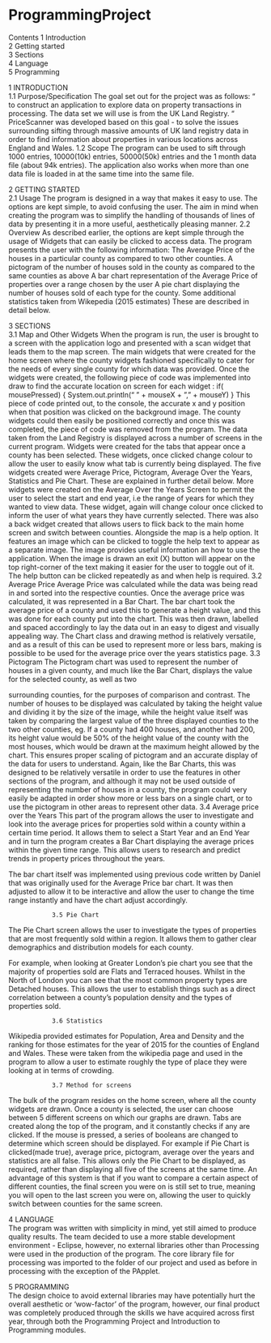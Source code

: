 # ProgrammingProject

Contents
1 Introduction                                                                    
2 Getting started                                                               
3 Sections                                                                          
4 Language                                                                       
5 Programming                                                                  
 

1         INTRODUCTION                                      
1.1         Purpose/Specification
The goal set out for the project was as follows:
“ to construct an application to explore data on property transactions in processing. The data set we will use is from the UK Land Registry. “
PriceScanner was developed based on this goal - to solve the issues surrounding sifting through massive amounts of UK land registry data in order to find information about properties in various locations across England and Wales. 
1.2         Scope
The program can be used to sift through 1000 entries, 10000(10k) entries, 50000(50k) entries and the 1 month data file (about 94k entries). The application also works when more than one data file is loaded in at the same time into the same file.




 
2         GETTING STARTED                                                                     
2.1         Usage
The program is designed in a way that makes it easy to use. The options are kept simple, to avoid confusing the user. The aim in mind when creating the program was to simplify the handling of thousands of lines of data by presenting it in a more useful, aesthetically pleasing manner. 
2.2         Overview
As described earlier, the options are kept simple through the usage of Widgets that can easily be clicked to access data. The program presents the user with the following information:
The Average Price of the houses in a particular county as compared to two other counties.
A pictogram of the number of houses sold in the county as compared to the same counties as above
A bar chart representation of the Average Price of properties over a range chosen by the user
A pie chart displaying the number of houses  sold of each type for the county.
Some additional statistics taken from Wikepedia (2015 estimates)
These are described in detail below.





3         SECTIONS                                                                                      
                3.1 Map and Other Widgets
When the program is run, the user is brought to a screen with the application logo and presented with a scan widget that leads them to the map screen.
The main widgets that were created for the home screen where the county widgets fashioned specifically to cater for the needs of every single county for which data was provided. Once the widgets were created, the following piece of code was implemented into draw to find the accurate location on screen for each widget :
if( mousePressed)
{
            System.out.println(“ ” + mouseX  + ”,” + mouseY)
}
This piece of code printed out, to the console, the accurate x and y position when that position was clicked on the background image. The county widgets could then easily be positioned correctly and once this was completed, the piece of code was removed from the program.
The data taken from the Land Registry is displayed across a number of screens in the current program. Widgets were created for the tabs that appear once a county has been selected. These widgets, once clicked change colour to allow the user to easily know what tab is currently being displayed. The five widgets created were Average Price, Pictogram, Average Over the Years, Statistics and Pie Chart. These are explained in further detail below.
More widgets were created on the Average Over the Years Screen to permit the user to select the start and end year, i.e the range of years for which they wanted to view data. These widget, again will change colour once clicked to inform the user of what years they have currently selected.
There was also a back widget created that allows users to flick back to the main home screen and switch between counties. 
Alongside the map is a help option. It features an image which can be clicked to toggle the help text to appear as a separate image. The image provides useful information an how to use the application. When the image is drawn an exit (X) button will appear on the top right-corner of the text making it easier for the user to toggle out of it. The help button can be clicked repeatedly as and when help is required.
3.2 Average Price
Average Price was calculated while the data was being read in and sorted into the respective counties. Once the average price was calculated, it was represented in a Bar Chart. The bar chart took the average price of a county and used this to generate a height value, and this was done for each county put into the chart. This was then drawn, labelled and spaced accordingly to lay the data out in an easy to digest and visually appealing way. The Chart class and drawing method is relatively versatile, and as a result of this can be used to represent more or less bars, making is possible to be used for the average price over the years statistics page.
3.3 Pictogram
The Pictogram chart was used to represent the number of houses in a given county, and much like the Bar Chart, displays the value for the selected county, as well as two  
                                            
surrounding counties, for the purposes of comparison and contrast. The number of houses to be displayed was calculated by taking the height value and dividing it by the size of the
image, while the height value itself was taken by comparing the largest value of the three displayed counties to the two other counties, eg. If a county had 400 houses, and another had 200, its height value would be 50% of the height value of the county with the most houses, which would be drawn at the maximum height allowed by the chart. This ensures proper scaling of pictogram and an accurate display of the data for users to understand. Again, like the Bar Charts, this was designed to be relatively versatile in order to use the features in other sections of the program, and although it may not be used outside of representing the number of houses in a county, the program could very easily be adapted in order show more or less bars on a single chart, or to use the pictogram in other areas to represent other data. 
                3.4 Average price over the Years
This part of the program allows the user to investigate and look into the average prices for properties sold within a county within a certain time period. It allows them to select a Start Year and an End Year and in turn the program creates a Bar Chart displaying the average prices within the given time range. This allows users to research and predict trends in property prices throughout the years.

The bar chart itself was implemented using previous code written by Daniel that was originally used for the Average Price bar chart. It was then adjusted to allow it to be interactive and allow the user to change the time range instantly and have the chart adjust accordingly.

                3.5 Pie Chart
The Pie Chart screen allows the user to investigate the types of properties that are most frequently sold within a region. It allows them to gather clear demographics and distribution models for each county.

For example, when looking at Greater London’s pie chart you see that the majority of properties sold are Flats and Terraced houses. Whilst in the North of London you can see that the most common property types are Detached houses. This allows the user to establish things such as a direct correlation between a county’s population density and the types of properties sold.

                3.6 Statistics
Wikipedia provided estimates for Population, Area and Density and the ranking for those estimates for the year of 2015 for the counties of England and Wales. These were taken from the wikipedia page and used in the program to allow a user to estimate roughly the type of place they were looking at in terms of crowding.
                                                       
                3.7 Method for screens
The bulk of the program resides on the home screen, where all the county widgets are drawn. Once a county is selected, the user can choose between 5 different screens on which our graphs are drawn. Tabs are created along the top of the program, and it constantly checks if any are clicked. If the mouse is pressed, a series of booleans are changed to determine which screen should be displayed. For example if Pie Chart is clicked(made true), average price, pictogram, average over the years and statistics are all false. This allows only the Pie Chart to be displayed, as required, rather than displaying all five of the screens at the same time. An advantage of this system is that if you want to compare a certain aspect of different counties, the final screen you were on is still set to true, meaning you will open to the last screen you were on, allowing the user to quickly switch between counties for the same screen. 

4         LANGUAGE                                                                                    
The program was written with simplicity in mind, yet still aimed to produce quality results. The team decided to use a more stable development environment - Eclipse, however, no external libraries other than Processing were used in the production of the program. The core library file for processing was imported to the folder of our project and used as before in processing with the exception of the PApplet.

5         PROGRAMMING                                                         
The design choice to avoid external libraries may have potentially hurt the overall aesthetic or ‘wow-factor’ of the program, however, our final product was completely produced through the skills we have acquired across first year, through both the Programming Project and Introduction to Programming modules.


